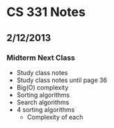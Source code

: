 # CS 331 Notes
## 2/12/2013

### Midterm Next Class
- Study class notes
- Study class notes until page 36
- Big(O) complexity
- Sorting algorithms
- Search algorithms
- 4 sorting algorithms 
    - Complexity of each

